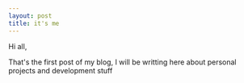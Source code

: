```yaml
---
layout: post
title: it's me
---
```


Hi all,

That's the first post of my blog, I will be writting here about personal projects and development stuff